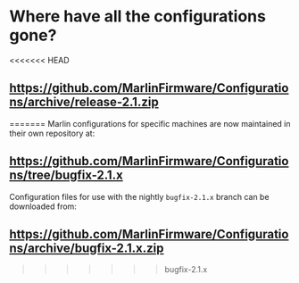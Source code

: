 # Where have all the configurations gone?

<<<<<<< HEAD
## https://github.com/MarlinFirmware/Configurations/archive/release-2.1.zip
=======
Marlin configurations for specific machines are now maintained in their own repository at:

## https://github.com/MarlinFirmware/Configurations/tree/bugfix-2.1.x

Configuration files for use with the nightly `bugfix-2.1.x` branch can be downloaded from:

## https://github.com/MarlinFirmware/Configurations/archive/bugfix-2.1.x.zip
>>>>>>> bugfix-2.1.x
